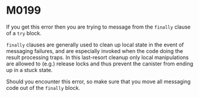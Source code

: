 # M0199

If you get this error then you are trying to message from
the `finally` clause of a `try` block.

`finally` clauses are generally used to clean up local state
in the event of messaging failures, and are especially invoked when
the code doing the result processing traps. In this last-resort cleanup
only local manipulations are allowed to (e.g.) release locks and thus
prevent the canister from ending up in a stuck state.

Should you encounter this error, so make sure that you move all messaging
code out of the `finally` block.
